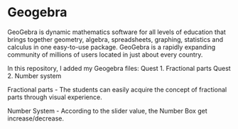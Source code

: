 # Geogebra

GeoGebra is dynamic mathematics software for all levels of education that brings together geometry, algebra, spreadsheets, graphing, statistics and calculus in one easy-to-use package. GeoGebra is a rapidly expanding community of millions of users located in just about every country.

In this repository, I added my Geogebra files:
Quest 1. Fractional parts
Quest 2. Number system

Fractional parts - The students can easily acquire the concept of fractional parts through visual experience.

Number System - According to the slider value, the Number Box get increase/decrease.
